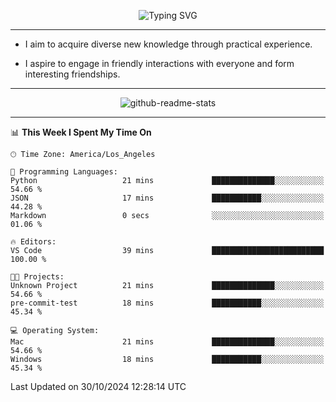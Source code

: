 <p align="center">
  <img src="https://readme-typing-svg.demolab.com?font=Fira+Code&weight=500&size=32&duration=2500&pause=1600&center=true&vCenter=true&random=false&width=1024&height=64&lines=Hi+there+%F0%9F%91%8B;I'm+delighted+you+could+make+it+here+%F0%9F%8E%89;I'm+Harry%2C+a+college+student+still+finding+my+way" alt="Typing SVG" />
</p>


---


- I aim to acquire diverse new knowledge through practical experience.

- I aspire to engage in friendly interactions with everyone and form interesting friendships.


---


<p align="center">
  <img src="https://github-readme-stats.vercel.app/api?username=Harry-Jing&show_icons=true" alt="github-readme-stats"/>
</p>


---

<!--START_SECTION:waka-->
📊 **This Week I Spent My Time On** 

```text
🕑︎ Time Zone: America/Los_Angeles

💬 Programming Languages: 
Python                   21 mins             ██████████████░░░░░░░░░░░   54.66 % 
JSON                     17 mins             ███████████░░░░░░░░░░░░░░   44.28 % 
Markdown                 0 secs              ░░░░░░░░░░░░░░░░░░░░░░░░░   01.06 % 

🔥 Editors: 
VS Code                  39 mins             █████████████████████████   100.00 % 

🐱‍💻 Projects: 
Unknown Project          21 mins             ██████████████░░░░░░░░░░░   54.66 % 
pre-commit-test          18 mins             ███████████░░░░░░░░░░░░░░   45.34 % 

💻 Operating System: 
Mac                      21 mins             ██████████████░░░░░░░░░░░   54.66 % 
Windows                  18 mins             ███████████░░░░░░░░░░░░░░   45.34 % 
```


 Last Updated on 30/10/2024 12:28:14 UTC
<!--END_SECTION:waka-->
